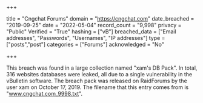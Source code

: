 +++

title = "Cngchat Forums"
domain = "https://cngchat.com"
date_breached = "2019-09-25"
date = "2022-05-04"
record_count = "9,998"
privacy = "Public"
Verified = "True"
hashing = ["vB"]
breached_data = ["Email addresses", "Passwords", "Usernames", "IP addresses"]
type = ["posts","post"]
categories = ["Forums"]
acknowledged = "No"


+++


This breach was found in a large collection named "xam's DB Pack". In total, 316 websites databases were leaked, all due to a single vulnerability in the vBulletin software. The breach pack was released on RaidForums by the user xam on October 17, 2019. The filename that this entry comes from is "www.cngchat.com_9998.txt".

